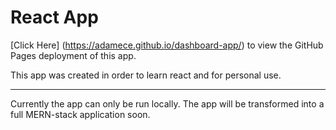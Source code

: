 # React App

[Click Here] (https://adamece.github.io/dashboard-app/) to view the GitHub Pages deployment of this app. 

This app was created in order to learn react and for personal use. 

---
Currently the app can only be run locally. The app will be transformed into a full MERN-stack application soon. 
